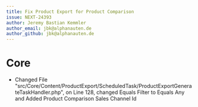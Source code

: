 ```yaml
---
title: Fix Product Export for Product Comparison
issue: NEXT-24393
author: Jeremy Bastian Kemmler
author_email: jbk@alphanauten.de
author_github: jbk@alphanauten.de
---
```

# Core
* Changed File "src/Core/Content/ProductExport/ScheduledTask/ProductExportGenerateTaskHandler.php", on Line 128, changed Equals Filter to Equals Any and Added Product Comparison Sales Channel Id 
